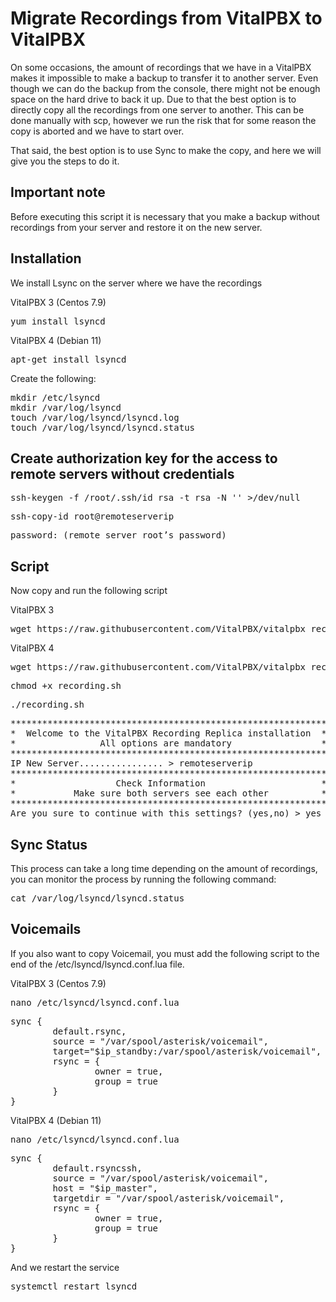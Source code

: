 # Migrate Recordings from VitalPBX to VitalPBX 
On some occasions, the amount of recordings that we have in a VitalPBX makes it impossible to make a backup to transfer it to another server. Even though we can do the backup from the console, there might not be enough space on the hard drive to back it up.
Due to that the best option is to directly copy all the recordings from one server to another. This can be done manually with scp, however we run the risk that for some reason the copy is aborted and we have to start over.

That said, the best option is to use Sync to make the copy, and here we will give you the steps to do it.

## Important note
Before executing this script it is necessary that you make a backup without recordings from your server and restore it on the new server.

## Installation
We install Lsync on the server where we have the recordings

VitalPBX 3 (Centos 7.9)
<pre>
yum install lsyncd
</pre>

VitalPBX 4 (Debian 11)
<pre>
apt-get install lsyncd
</pre>

Create the following:
<pre>
mkdir /etc/lsyncd
mkdir /var/log/lsyncd
touch /var/log/lsyncd/lsyncd.log
touch /var/log/lsyncd/lsyncd.status
</pre>

## Create authorization key for the access to remote servers without credentials

<pre>
ssh-keygen -f /root/.ssh/id_rsa -t rsa -N '' >/dev/null
</pre>

<pre>
ssh-copy-id root@remoteserverip
</pre>

<pre>
password: (remote server root’s password)
</pre>

## Script
Now copy and run the following script

VitalPBX 3
<pre>
wget https://raw.githubusercontent.com/VitalPBX/vitalpbx_recording_V3toV4/main/recordingv3.sh
</pre>

VitalPBX 4
<pre>
wget https://raw.githubusercontent.com/VitalPBX/vitalpbx_recording_V3toV4/main/recordingv4.sh
</pre>

<pre>
chmod +x recording.sh
</pre>

<pre>
./recording.sh
</pre>

<pre>
************************************************************
*  Welcome to the VitalPBX Recording Replica installation  *
*                All options are mandatory                 *
************************************************************
IP New Server................ > remoteserverip
************************************************************
*                   Check Information                      *
*           Make sure both servers see each other          *
************************************************************
Are you sure to continue with this settings? (yes,no) > yes
</pre>

## Sync Status
This process can take a long time depending on the amount of recordings, you can monitor the process by running the following command:
<pre>
cat /var/log/lsyncd/lsyncd.status
</pre>

## Voicemails
If you also want to copy Voicemail, you must add the following script to the end of the /etc/lsyncd/lsyncd.conf.lua file.

VitalPBX 3 (Centos 7.9)
<pre>
nano /etc/lsyncd/lsyncd.conf.lua
</pre>

<pre>
sync {
		default.rsync,
		source = "/var/spool/asterisk/voicemail",
		target="$ip_standby:/var/spool/asterisk/voicemail",
		rsync = {
				owner = true,
				group = true
		}
}
</pre>

VitalPBX 4 (Debian 11)
<pre>
nano /etc/lsyncd/lsyncd.conf.lua
</pre>

<pre>
sync {
		default.rsyncssh,
		source = "/var/spool/asterisk/voicemail",
		host = "$ip_master",
		targetdir = "/var/spool/asterisk/voicemail",
		rsync = {
				owner = true,
				group = true
		}
}
</pre>

And we restart the service
<pre>
systemctl restart lsyncd
</pre>
